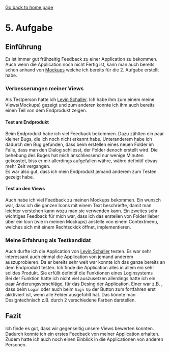 [Go back to home page](./../README.md)

# 5. Aufgabe

## Einführung
Es ist immer gut frühzeitig Feedback zu einer Application zu bekommen. Auch wenn die Application noch nicht Fertig ist, kann man auch bereits schon anhand von [Mockups](./task-2.md) welche ich bereits für die 2. Aufgabe erstellt habe. 

### Verbesserungen meiner Views
Als Testperson hatte ich [Levin Schaller](https://github.com/lev1nn/). Ich habe ihm zum einem meine Views(Mockups) gezeigt und zum anderen konnte ich ihm auch bereits einen Teil von dem Endprodukt zeigen.

#### Test am Endprodukt
Beim Endprodukt habe ich viel Feedback bekommen. Dazu zählten ein paar kleiner Bugs, die ich noch nicht erkannt habe. Unteranderem habe ich dadurch den Bug gefunden, dass beim erstellen eines neuen Folder im Falle, dass man den Dialog schliesst, der Folder denoch erstellt wird. Die behebung des Buges hat mich anschliessend nur wenige Minuten gekosstet, biss er mir allerdings aufgefallen währe, währe definitif etwas mehr Zeit vergangen. <br/> 
Es war also gut, dass ich mein Endprodukt jemand anderem zum Testen gezeigt habe. 

#### Test an den Views
Auch habe ich viel Feedback zu meinen Mockups bekommen. Ein wunsch war, dass ich die ganzen Icons mit einem Text beschriefte, damit man leichter verstehen kann wozu man sie verwenden kann. Ein zweites sehr wichtiges Feedback für mich war, dass ich das erstellen von Folder lieber über ein Icon (wie in meinen Mockups) anstelle von einem Contextmenu, welches sich mit einem Rechtsckick öffnet, implementieren. 

### Meine Erfahrung als Testkandidat
Auch durfte ich die Application von [Levin Schaller](https://github.com/lev1nn/) testen. Es war sehr interessant auch einmal die Application von jemand anderem auszuprobieren. Da er bereits sehr weit war konnte ich das ganze bereits an dem Endprodukt testen. Ich finde die Application alles in allem ein sehr solides Produkt. Sie erfüllt definitif die Funktionen eines Loginsystems <br/>
Bei der Funktion hatte ich nicht viel auszusetzen allerdings hatte ich ein paar Änderungsvorschläge, für das Desing der Application. Einer war z.B. , dass beim `Login` oder auch beim `Sign Up` der Button zum fortfahren erst akktiviert ist, wenn alle Felder ausgefühlt hat. Das könnte man Designtechnisch z.B. durch 2 verschiedene Farben darstellen.    

## Fazit
Ich finde es gut, dass wir gegenseitig unsere Views bewerten konnten. Dadurch konnte ich ein erstes Feedback von meiner Application erhalten. Zudem hatte ich auch noch einen Einblick in die Applicationen von anderen Personen.
